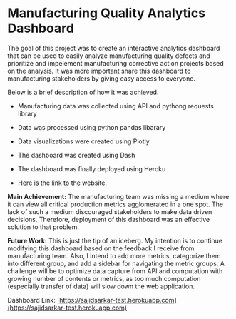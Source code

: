 # Manufacturing Quality Analytics Dashboard

The goal of this project was to create an interactive analytics dashboard that can be used to easily analyze manufacturing quality defects and prioritize and impelement manufacturing corrective action projects based on the analysis. It was more important share this dashboard to manufacturing stakeholders by giving easy access to everyone.

Below is a brief description of how it was achieved.
 - Manufacturing data was collected using API and pythong requests library

 - Data was processed using python pandas libarary
 - Data visualizations were created using Plotly
 - The dashboard was created using Dash
 - The dashboard was finally deployed using Heroku
 - Here is the link to the website.

**Main Achievement:** The manufacturing team was missing a medium where it can view all critical production metrics agglomerated in a one spot. The lack of such a medium discouraged stakeholders to make data driven decisions. Therefore, deployment of this dashboard was an effective solution to that problem.

**Future Work:** This is just the tip of an iceberg. My intention is to continue modifying this dashboard based on the feedback I receive from manufacturing team. Also, I intend to add more metrics, categorize them into different group, and add a sidebar for navigating the metric groups. A challenge will be to optimize data capture from API and computation with growing number of contents or metrics, as too much computation (especially transfer of data) will slow down the web application.

Dashboard Link: [https://sajidsarkar-test.herokuapp.com](https://sajidsarkar-test.herokuapp.com)
